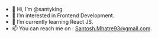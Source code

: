 - 👋 Hi, I’m @santyking.
- 👀 I’m interested in Frontend Development.
- 🌱 I’m currently learning React JS.
- 📫 You can reach me on : Santosh.Mhatre93@gmail.com. 

<!---
santyking/santyking is a ✨ special ✨ repository because its `README.md` (this file) appears on your GitHub profile.
You can click the Preview link to take a look at your changes
--->
